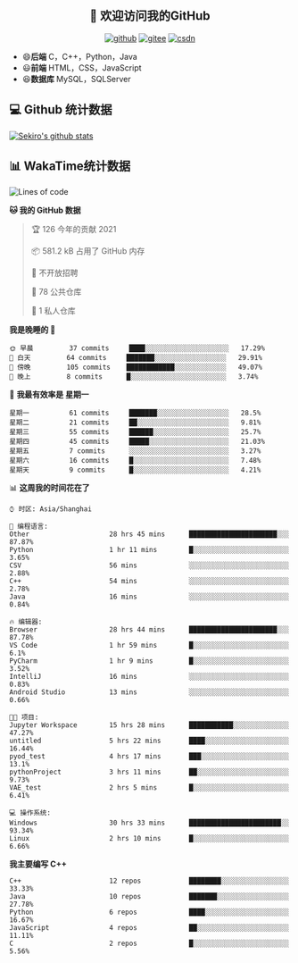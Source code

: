 <h2 align="center">👋 欢迎访问我的GitHub</h2>
<p align="center">
  <a href="https://666wxy666.github.io/"><img src="https://img.shields.io/badge/GitHub-24292e" alt="github"></a>
  <a href="https://gitee.com/wxy_666"><img src="https://img.shields.io/badge/Gitee-fe7300" alt="gitee"></a>
  <a href="https://blog.csdn.net/WXY_666"><img src="https://img.shields.io/badge/CSDN-cf000e" alt="csdn"></a>
</p>

- 😄**后端** C，C++，Python，Java
- 😃**前端** HTML，CSS，JavaScript
- 😆**数据库** MySQL，SQLServer

## 💻 Github 统计数据
[![Sekiro's github stats](https://github-readme-stats.vercel.app/api?username=666WXY666)](https://666wxy666.github.io/)

## 📊 WakaTime统计数据

<!--START_SECTION:waka-->
![Lines of code](https://img.shields.io/badge/%E4%BB%8E%E3%80%8C%E4%BD%A0%E5%A5%BD%E4%B8%96%E7%95%8C%E3%80%8D%E6%88%91%E5%B7%B2%E7%BB%8F%E5%86%99%E4%BA%86-579481%20%E8%A1%8C%E4%BB%A3%E7%A0%81-blue)

**🐱 我的 GitHub 数据** 

> 🏆 126 今年的贡献 2021
 > 
> 📦 581.2 kB 占用了 GitHub 内存 
 > 
> 🚫 不开放招聘
 > 
> 📜 78 公共仓库 
 > 
> 🔑 1 私人仓库 
 > 
**我是晚睡的 🦉** 

```text
🌞 早晨         37 commits     ████░░░░░░░░░░░░░░░░░░░░░   17.29% 
🌆 白天         64 commits     ███████░░░░░░░░░░░░░░░░░░   29.91% 
🌃 傍晚         105 commits    ████████████░░░░░░░░░░░░░   49.07% 
🌙 晚上         8 commits      █░░░░░░░░░░░░░░░░░░░░░░░░   3.74%

```
📅 **我最有效率是 星期一** 

```text
星期一          61 commits     ███████░░░░░░░░░░░░░░░░░░   28.5% 
星期二          21 commits     ██░░░░░░░░░░░░░░░░░░░░░░░   9.81% 
星期三          55 commits     ██████░░░░░░░░░░░░░░░░░░░   25.7% 
星期四          45 commits     █████░░░░░░░░░░░░░░░░░░░░   21.03% 
星期五          7 commits      ░░░░░░░░░░░░░░░░░░░░░░░░░   3.27% 
星期六          16 commits     █░░░░░░░░░░░░░░░░░░░░░░░░   7.48% 
星期天          9 commits      █░░░░░░░░░░░░░░░░░░░░░░░░   4.21%

```


📊 **这周我的时间花在了** 

```text
⌚︎ 时区: Asia/Shanghai

💬 编程语言: 
Other                    28 hrs 45 mins      ██████████████████████░░░   87.87% 
Python                   1 hr 11 mins        █░░░░░░░░░░░░░░░░░░░░░░░░   3.65% 
CSV                      56 mins             ░░░░░░░░░░░░░░░░░░░░░░░░░   2.88% 
C++                      54 mins             ░░░░░░░░░░░░░░░░░░░░░░░░░   2.78% 
Java                     16 mins             ░░░░░░░░░░░░░░░░░░░░░░░░░   0.84%

🔥 编辑器: 
Browser                  28 hrs 44 mins      ██████████████████████░░░   87.78% 
VS Code                  1 hr 59 mins        █░░░░░░░░░░░░░░░░░░░░░░░░   6.1% 
PyCharm                  1 hr 9 mins         █░░░░░░░░░░░░░░░░░░░░░░░░   3.52% 
IntelliJ                 16 mins             ░░░░░░░░░░░░░░░░░░░░░░░░░   0.83% 
Android Studio           13 mins             ░░░░░░░░░░░░░░░░░░░░░░░░░   0.66%

🐱‍💻 项目: 
Jupyter Workspace        15 hrs 28 mins      ███████████░░░░░░░░░░░░░░   47.27% 
untitled                 5 hrs 22 mins       ████░░░░░░░░░░░░░░░░░░░░░   16.44% 
pyod_test                4 hrs 17 mins       ███░░░░░░░░░░░░░░░░░░░░░░   13.1% 
pythonProject            3 hrs 11 mins       ██░░░░░░░░░░░░░░░░░░░░░░░   9.73% 
VAE_test                 2 hrs 5 mins        █░░░░░░░░░░░░░░░░░░░░░░░░   6.41%

💻 操作系统: 
Windows                  30 hrs 33 mins      ███████████████████████░░   93.34% 
Linux                    2 hrs 10 mins       █░░░░░░░░░░░░░░░░░░░░░░░░   6.66%

```

**我主要编写 C++** 

```text
C++                      12 repos            ████████░░░░░░░░░░░░░░░░░   33.33% 
Java                     10 repos            ███████░░░░░░░░░░░░░░░░░░   27.78% 
Python                   6 repos             ████░░░░░░░░░░░░░░░░░░░░░   16.67% 
JavaScript               4 repos             ██░░░░░░░░░░░░░░░░░░░░░░░   11.11% 
C                        2 repos             █░░░░░░░░░░░░░░░░░░░░░░░░   5.56%

```



<!--END_SECTION:waka-->

<!--
**666WXY666/666WXY666** is a ✨ _special_ ✨ repository because its `README.md` (this file) appears on your GitHub profile.

Here are some ideas to get you started:

- 🔭 I’m currently working on ...
- 🌱 I’m currently learning ...
- 👯 I’m looking to collaborate on ...
- 🤔 I’m looking for help with ...
- 💬 Ask me about ...
- 📫 How to reach me: ...
- 😄 Pronouns: ...
- ⚡ Fun fact: ...
-->
